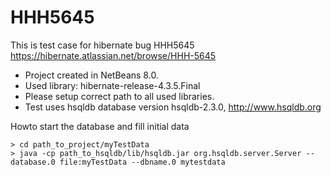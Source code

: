 HHH5645
=======

This is test case for hibernate bug HHH5645 https://hibernate.atlassian.net/browse/HHH-5645
* Project created in NetBeans 8.0.
* Used library: hibernate-release-4.3.5.Final
* Please setup correct path to all used libraries.
* Test uses hsqldb database version hsqldb-2.3.0, http://www.hsqldb.org

Howto start the database and fill initial data
```
> cd path_to_project/myTestData
> java -cp path_to_hsqldb/lib/hsqldb.jar org.hsqldb.server.Server --database.0 file:myTestData --dbname.0 mytestdata
```
